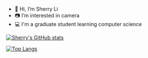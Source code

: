 - 👋 Hi, I’m Sherry Li
- 📷 I’m interested in camera
- 💻 I'm a graduate student learning computer science

[![Sherry's GitHub stats](https://github-readme-stats.vercel.app/api?username=sherry-li&theme=vue-dark&show_icons=true)](https://github.com/mo-ri-regen/github-readme-stats)

[![Top Langs](https://github-readme-stats.vercel.app/api/top-langs/?username=sherry0lxy&theme=vue-dark&show_icons=true&layout=compact)](https://github.com/mo-ri-regen/github-readme-stats)


<!---
sherry-lxy/sherry-lxy is a ✨ special ✨ repository because its `README.md` (this file) appears on your GitHub profile.
You can click the Preview link to take a look at your changes.
--->
